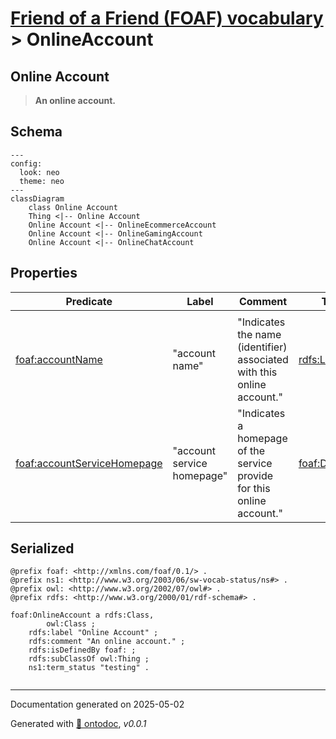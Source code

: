 # [Friend of a Friend (FOAF) vocabulary](../homepage.md) > OnlineAccount

## Online Account

> **An online account.**

## Schema

```mermaid
---
config:
  look: neo
  theme: neo
---
classDiagram
    class Online Account
    Thing <|-- Online Account
    Online Account <|-- OnlineEcommerceAccount
    Online Account <|-- OnlineGamingAccount
    Online Account <|-- OnlineChatAccount
```


## Properties
| Predicate | Label | Comment | Type |
| -------------------------------- | -------------------------------- | ------------------------------------ | ---- |
| |
|[foaf:accountName](../property/accountName.md) | "account name" | "Indicates the name (identifier) associated with this online account." |[rdfs:Literal](<http://www.w3.org/2000/01/rdf-schema#Literal>) | |
|[foaf:accountServiceHomepage](../property/accountServiceHomepage.md) | "account service homepage" | "Indicates a homepage of the service provide for this online account." |[foaf:Document](../class/Document.md) |


## Serialized

```ttl
@prefix foaf: <http://xmlns.com/foaf/0.1/> .
@prefix ns1: <http://www.w3.org/2003/06/sw-vocab-status/ns#> .
@prefix owl: <http://www.w3.org/2002/07/owl#> .
@prefix rdfs: <http://www.w3.org/2000/01/rdf-schema#> .

foaf:OnlineAccount a rdfs:Class,
        owl:Class ;
    rdfs:label "Online Account" ;
    rdfs:comment "An online account." ;
    rdfs:isDefinedBy foaf: ;
    rdfs:subClassOf owl:Thing ;
    ns1:term_status "testing" .


```

---

Documentation generated on 2025-05-02

Generated with [📑 ontodoc](https://github.com/StephaneBranly/ontodoc), *v0.0.1*